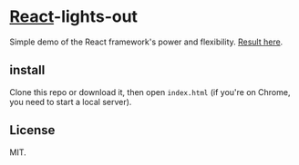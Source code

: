 # [React](http://facebook.github.io/react/)-lights-out

Simple demo of the React framework's power and flexibility. [Result here](http://chenglou.github.io/react-lights-out/).

## install

Clone this repo or download it, then open `index.html` (if you're on Chrome, you need to start a local server).

## License

MIT.
